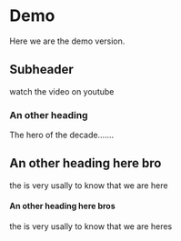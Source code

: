 # Demo

Here we are the demo version.

## Subheader

watch the video on youtube

### An other heading

The hero of the decade.......

## An other heading here bro

the is very usally to know that we are here

#### An other heading here bros

the is very usally to know that we are heres
